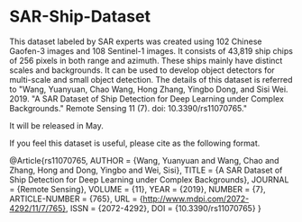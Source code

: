 # SAR-Ship-Dataset
This dataset labeled by SAR experts was created using 102 Chinese Gaofen-3 images and 108 Sentinel-1 images. It consists of 43,819 ship chips of 256 pixels in both range and azimuth. These ships mainly have distinct scales and backgrounds. It can be used to develop object detectors for multi-scale and small object detection. The details of this dataset is referred to "Wang, Yuanyuan, Chao Wang, Hong Zhang, Yingbo Dong, and Sisi Wei. 2019. "A SAR Dataset of Ship Detection for Deep Learning under Complex Backgrounds."  Remote Sensing 11 (7). doi: 10.3390/rs11070765." 

It will be released in May.

If you feel this dataset is useful, please cite as the following format.

@Article{rs11070765,
AUTHOR = {Wang, Yuanyuan and Wang, Chao and Zhang, Hong and Dong, Yingbo and Wei, Sisi},
TITLE = {A SAR Dataset of Ship Detection for Deep Learning under Complex Backgrounds},
JOURNAL = {Remote Sensing},
VOLUME = {11},
YEAR = {2019},
NUMBER = {7},
ARTICLE-NUMBER = {765},
URL = {http://www.mdpi.com/2072-4292/11/7/765},
ISSN = {2072-4292},
DOI = {10.3390/rs11070765}
}
